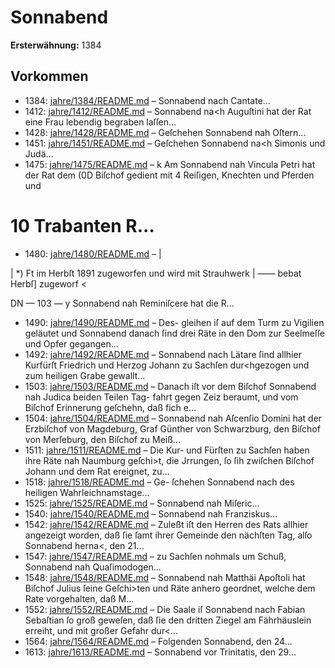 # Sonnabend

**Ersterwähnung:** 1384

## Vorkommen
- 1384: [jahre/1384/README.md](../jahre/1384/README.md) – Sonnabend nach
Cantate...
- 1412: [jahre/1412/README.md](../jahre/1412/README.md) – Sonnabend na<h Auguſtini hat der Rat eine Frau
lebendig begraben laſſen...
- 1428: [jahre/1428/README.md](../jahre/1428/README.md) – Geſchehen Sonnabend nah
Oſtern...
- 1451: [jahre/1451/README.md](../jahre/1451/README.md) – Geſchehen Sonnabend na<h Simonis und Judä...
- 1475: [jahre/1475/README.md](../jahre/1475/README.md) – k Am Sonnabend nah Vincula Petri hat der Rat dem
(0D Biſchof gedient mit 4 Reiſigen, Knechten und Pferden und
# 10 Trabanten R...
- 1480: [jahre/1480/README.md](../jahre/1480/README.md) – |

| *) Ft im Herbſt 1891 zugeworfen und wird mit Strauhwerk |
—— bebat Herbſ] zugeworf <


DN
— 103 —
y Sonnabend nah Reminiſcere hat die R...
- 1490: [jahre/1490/README.md](../jahre/1490/README.md) – Des-
gleihen iſ auf dem Turm zu Vigilien geläutet und
Sonnabend danach ſind drei Räte in den Dom zur
Seelmeſſe und Opfer gegangen...
- 1492: [jahre/1492/README.md](../jahre/1492/README.md) – Sonnabend nach Lätare ſind allhier Kurfürſt Friedrich
und Herzog Johann zu Sachſen dur<hgezogen und zum
heiligen Grabe gewallt...
- 1503: [jahre/1503/README.md](../jahre/1503/README.md) – Danach iſt vor
dem Biſchof Sonnabend nah Judica beiden Teilen Tag-
fahrt gegen Zeiz beraumt, und vom Biſchof Erinnerung
geſchehn, daß fich e...
- 1504: [jahre/1504/README.md](../jahre/1504/README.md) – Sonnabend nah Aſcenſio Domini hat der Erzbiſchof
von Magdeburg, Graf Günther von Schwarzburg, den
Biſchof von Merſeburg, den Biſchof zu Meiß...
- 1511: [jahre/1511/README.md](../jahre/1511/README.md) – Die Kur- und Fürſten zu Sachſen haben ihre Räte
nah Naumburg geſchi>t, die Jrrungen, ſo ſih zwiſchen
Biſchof Johann und dem Rat ereignet, zu...
- 1518: [jahre/1518/README.md](../jahre/1518/README.md) – Ge-
ſchehen Sonnabend nach des heiligen Wahrleichnamstage...
- 1525: [jahre/1525/README.md](../jahre/1525/README.md) – Sonnabend nah Miſeric...
- 1540: [jahre/1540/README.md](../jahre/1540/README.md) – Sonnabend nah Franziskus...
- 1542: [jahre/1542/README.md](../jahre/1542/README.md) – Zuleßt
iſt den Herren des Rats allhier angezeigt worden, daß ſie
ſamt ihrer Gemeinde den nächſten Tag, alſo Sonnabend
herna<, den 21...
- 1547: [jahre/1547/README.md](../jahre/1547/README.md) – zu Sachſen nohmals um Schuß, Sonnabend
nah Quaſimodogen...
- 1548: [jahre/1548/README.md](../jahre/1548/README.md) – Sonnabend nah Matthäi Apoſtoli hat Biſchof Julius
ſeine Geſchi>ten und Räte anhero geordnet, welche dem
Rate vorgehalten, daß M...
- 1552: [jahre/1552/README.md](../jahre/1552/README.md) – Die Saale iſ Sonnabend nach Fabian Sebaſtian ſo
groß geweſen, daß ſie den dritten Ziegel am Fährhäuslein
erreiht, und mit großer Gefahr dur<...
- 1564: [jahre/1564/README.md](../jahre/1564/README.md) – Folgenden Sonnabend, den 24...
- 1613: [jahre/1613/README.md](../jahre/1613/README.md) – Sonnabend vor Trinitatis, den 29...

